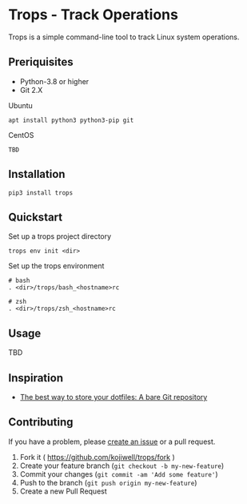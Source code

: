 # Trops - Track Operations

Trops is a simple command-line tool to track Linux system operations.

## Preriquisites

- Python-3.8 or higher
- Git 2.X

Ubuntu

    apt install python3 python3-pip git

CentOS

    TBD

## Installation

    pip3 install trops

## Quickstart

Set up a trops project directory

    trops env init <dir>

Set up the trops environment

    # bash
    . <dir>/trops/bash_<hostname>rc
    
    # zsh
    . <dir>/trops/zsh_<hostname>rc

## Usage

TBD

## Inspiration

- [The best way to store your dotfiles: A bare Git repository](https://www.atlassian.com/git/tutorials/dotfiles)

## Contributing

If you have a problem, please [create an issue](https://github.com/kojiwell/trops/issues/new) or a pull request.

1. Fork it ( https://github.com/kojiwell/trops/fork )
2. Create your feature branch (`git checkout -b my-new-feature`)
3. Commit your changes (`git commit -am 'Add some feature'`)
4. Push to the branch (`git push origin my-new-feature`)
5. Create a new Pull Request